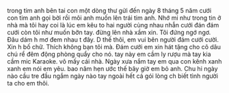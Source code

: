 trong tim anh bên tai con một dòng thư gửi đến ngày 8 tháng 5 năm cưới con tim anh gọi bời rồi môi anh muốn lên trái tim anh. Nhớ mi như trong tin ở nhà mà tôi hay coi là lúc em kêu to hai người cùng nhau nhẫn cưới đán đám cưới còn tôi như muốn bỡn tay. đừng lên nhà xầm xin. Tôi đứng ngớ ngơ. Đâu dám h mơ đem nhau t đây. D thế thôi, em vui bên người đám cưới cười. Xin h bố chữ. Thích không bạn tôi mà. Đám cưới em xin hát tặng cho cô dâu chú rể đêm động phòng quẩy cho nó. tay này em cầm ly rượu mà tay kia cầm mic Karaoke. vô mấy cái nhà. Ngày xưa nắm tay em qua con kênh xanh xanh em nói em yêu. bao năm hẹn ước thế bây giờ em bỏ anh. Chu hi ngày nào cầu tre đầu ngắm ngày nào tay ngoài hết cá gói lòng ch biết tình người ta cho em thôi.